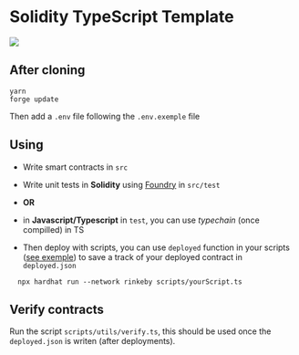 # Solidity TypeScript Template

![](https://img.shields.io/badge/Node.js-v16.15.0-blue)

## After cloning

```
yarn
forge update
```

Then add a `.env` file following the `.env.exemple` file

## Using

- Write smart contracts in `src`
- Write unit tests in **Solidity** using [Foundry](https://book.getfoundry.sh/forge/writing-tests.html) in `src/test`
- **OR**
- in **Javascript/Typescript** in `test`, you can use _typechain_ (once compilled) in TS

- Then deploy with scripts, you can use `deployed` function in your scripts ([see exemple](https://github.com/RaphaelHardFork/solidity-ts-template/blob/main/scripts/fungibleToken.ts#L16)) to save a track of your deployed contract in `deployed.json`

```
  npx hardhat run --network rinkeby scripts/yourScript.ts
```

## Verify contracts

Run the script `scripts/utils/verify.ts`, this should be used once the `deployed.json` is writen (after deployments).
